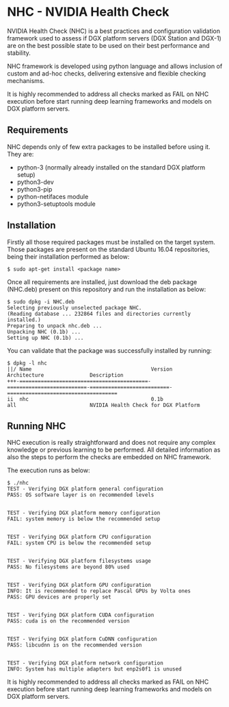 # NHC - NVIDIA Health Check

NVIDIA Health Check (NHC) is a best practices and configuration validation framework
used to assess if DGX platform servers (DGX Station and DGX-1) are on the best 
possible state to be used on their best performance and stability.

NHC framework is developed using python language and allows inclusion of custom and
ad-hoc checks, delivering extensive and flexible checking mechanisms.

It is highly recommended to address all checks marked as FAIL on NHC execution before
start running deep learning frameworks and models on DGX platform servers.

## Requirements

NHC depends only of few extra packages to be installed before using it. They are:

- python-3 (normally already installed on the standard DGX platform setup)
- python3-dev
- python3-pip
- python-netifaces module
- python3-setuptools module

## Installation

Firstly all those required packages must be installed on the target system. Those
packages are present on the standard Ubuntu 16.04 repositories, being their
installation performed as below:

```
$ sudo apt-get install <package name>
```

Once all requirements are installed, just download the deb package (NHC.deb) present
on this repository and run the installation as below:

```
$ sudo dpkg -i NHC.deb
Selecting previously unselected package NHC.
(Reading database ... 232864 files and directories currently installed.)
Preparing to unpack nhc.deb ...
Unpacking NHC (0.1b) ...
Setting up NHC (0.1b) ...
```

You can validate that the package was successfully installed by running:

```
$ dpkg -l nhc
||/ Name                                       Version                    Architecture               Description
+++-==========================================-==========================-==========================-====================================
ii  nhc                                        0.1b                       all                        NVIDIA Health Check for DGX Platform
```

## Running NHC

NHC execution is really straightforward and does not require any complex knowledge
or previous learning to be performed. All detailed information as also the steps to
perform the checks are embedded on NHC framework.

The execution runs as below:

```
$ ./nhc
TEST - Verifying DGX platform general configuration
PASS: OS software layer is on recommended levels


TEST - Verifying DGX platform memory configuration
FAIL: system memory is below the recommended setup


TEST - Verifying DGX platform CPU configuration
FAIL: system CPU is below the recommended setup


TEST - Verifying DGX platform filesystems usage
PASS: No filesystems are beyond 80% used


TEST - Verifying DGX platform GPU configuration
INFO: It is recommended to replace Pascal GPUs by Volta ones
PASS: GPU devices are properly set


TEST - Verifying DGX platform CUDA configuration
PASS: cuda is on the recommended version


TEST - Verifying DGX platform CuDNN configuration
PASS: libcudnn is on the recommended version


TEST - Verifying DGX platform network configuration
INFO: System has multiple adapters but enp2s0f1 is unused
```

It is highly recommended to address all checks marked as FAIL on NHC execution before
start running deep learning frameworks and models on DGX platform servers.
